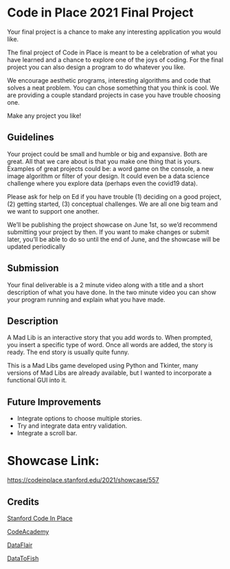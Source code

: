 # Code in Place 2021 Final Project

Your final project is a chance to make any interesting application you would like.

The final project of Code in Place is meant to be a celebration of what you have learned and a chance to explore one of the joys of coding. For the final project you can also design a program to do whatever you like.

We encourage aesthetic programs, interesting algorithms and code that solves a neat problem. You can chose something that you think is cool. We are providing a couple standard projects in case you have trouble choosing one.

Make any project you like!

## Guidelines

Your project could be small and humble or big and expansive. Both are great. All that we care about is that you make one thing that is yours. Examples of great projects could be: a word game on the console, a new image algorithm or filter of your design. It could even be a data science challenge where you explore data (perhaps even the covid19 data).

Please ask for help on Ed if you have trouble (1) deciding on a good project, (2) getting started, (3) conceptual challenges. We are all one big team and we want to support one another.

We’ll be publishing the project showcase on June 1st, so we’d recommend submitting your project by then. If you want to make changes or submit later, you’ll be able to do so until the end of June, and the showcase will be updated periodically

## Submission

Your final deliverable is a 2 minute video along with a title and a short description of what you have done. In the two minute video you can show your program running and explain what you have made.

## Description
A Mad Lib is an interactive story that you add words to. When prompted, you insert a specific type of word. Once all words are added, the story is ready. The end story is usually quite funny.

This is a Mad Libs game developed using Python and Tkinter, many versions of Mad Libs are already available, but I wanted to incorporate a functional GUI into it. 

## Future Improvements
* Integrate options to choose multiple stories.
* Try and integrate data entry validation.
* Integrate a scroll bar.

# Showcase Link:
https://codeinplace.stanford.edu/2021/showcase/557

## Credits
[Stanford Code In Place](https://codeinplace.stanford.edu/course)

[CodeAcademy](https://gist.github.com/codecademydev/cde8a5f894d2e17577046ebdcdafa0d5)

[DataFlair](https://data-flair.training/blogs/python-mad-libs-generator-game/)

[DataToFish](https://datatofish.com/entry-box-tkinter/)